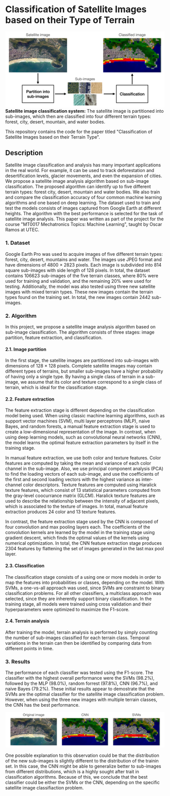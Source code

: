 # Classification of Satellite Images based on their Type of Terrain

![teaser figure](images/teaser.png)
**Satellite image classification system:** The satellite image is partitioned into sub-images, which then are classified into four different terrain types: forest, city, desert, mountain, and water bodies.</p> 

This repository contains the code for the paper titled "Classification of Satellite Images based on their Terrain Type".

## Description

Satellite image classification and analysis has many important applications in the real world. For example, it can be used to track deforestation and desertification levels, glacier movements, and even the expansion of cities. We propose a satellite image analysis algorithm based on sub-image classification. The proposed algorithm can identify up to five different terrain types: forest city, desert, mountain and water bodies. We also train and compare the classification accuracy of four common machine learning algorithms and one based on deep learning. The dataset used to train and test the models consists of images captured from Google Earth at different heights. The algorithm with the best performance is selected for the task of satellite image analysis. This paper was written as part of the project for the course "MT0017 Mechatronics Topics: Machine Learning", taught by Oscar Ramos at UTEC.

### 1. Dataset

Google Earth Pro was used to acquire images of five different terrain types: forest, city, desert, mountains and water. The images use JPEG format and have dimensions of 4800 × 2823 pixels. Each image is subdivided into 814 square sub-images with side length of 128 pixels. In total, the dataset contains 106623 sub-images of the five terrain classes, where 80% were used for training and validation, and the remaining 20% were used for testing. Additionally, the model was also tested using three new satellite images with mixed terrain types. These new images contain the terrain types found on the training set. In total, the new images contain 2442 sub-images.

### 2. Algorithm

In this project, we propose a satellite image analysis algorithm based on sub-image classification. The algorithm consists of three stages: image partition, feature extraction, and classification.

#### 2.1. Image partition

In the first stage, the satellite images are partitioned into sub-images with dimensions of 128 × 128 pixels. Complete satellite images may contain different types of terrains, but smaller sub-images have a higher probability of having only a single type. By having a single class of terrain in a sub-image, we assume that its color and texture correspond to a single class of terrain, which is ideal for the classification stage.

#### 2.2. Feature extraction

The feature extraction stage is different depending on the classification model being used. When using classic machine learning algorithms, such as support vector machines (SVM), multi layer perceptrons (MLP), naive Bayes, and random forests, a manual feature extraction stage is used to create a low-dimensional representation of the image. In contrast, when using deep learning models, such as convolutional neural networks (CNN), the model learns the optimal feature extraction parameters by itself in the training stage.

In manual feature extraction, we use both color and texture features. Color features are computed by taking the mean and variance of each color channel in the sub-image. Also, we use principal component analysis (PCA) to find the loading vectors of each sub-image, and use the coefficients of the first and second loading vectors with the highest variance as inter-channel color descriptors. Texture features are computed using Haralick texture features, which consist of 13 statistical parameters computed from the gray-level coocurrance matrix (GLCM). Haralick texture features are used to describe the relationship between the intensity of adjacent pixels, which is associated to the texture of images. In total, manual feature extraction produces 24 color and 13 texture features.

In contrast, the feature extraction stage used by the CNN is composed of four convolution and max pooling layers each. The coefficients of the convolution kernels are learned by the model in the training stage using gradient descent, which finds the optimal values of the kernels using numerical optimization. In total, the CNN feature extraction stage produces 2304 features by flattening the set of images generated in the last max pool layer.

#### 2.3. Classification

The classification stage consists of a using one or more models in order to map the features into probabilities or classes, depending on the model. With SVMs, a one-vs-all approach was used, since SVMs are constraint to binary classification problems. For all other classifiers, a multiclass approach was selected, since they are inherently support binary classification. In the training stage, all models were trained using cross validation and their hyperparameters were optimized to maximize the F1-score.

#### 2.4. Terrain analysis

After training the model, terrain analysis is performed by simply counting the number of sub-images classified for each terrain class. Temporal variations in the terrain can then be identified by comparing data from different points in time.

### 3. Results

The performance of each classifier was tested using the F1-score. The classifier with the highest overall performance were the SVMs (98.2%), followed by the MLP (98.0%), random forrest (97.8%), CNN (96.7%), and naive Bayes (79.2%). These initial results appear to demostrate that the SVMs are the optimal classifier for the satellite image classification problem. However, when using the three new images with multiple terrain classes, the CNN has the best performance.

<img src="images/cnn_vs_svm.png" alt="cnn_vs_svm"/>

One possible explanation to this observation could be that the distribution of the new sub-images is slightly different to the distribution of the trainin set. In this case, the CNN might be able to generalize better to sub-images from different distributions, which is a highly sought after trait in classification algorithms. Because of this, we conclude that the best classifier could be either the SVMs or the CNN, depending on the specific satellite image classifiaction problem.
